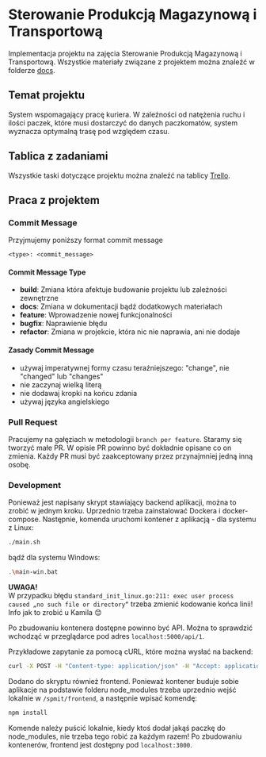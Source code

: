 # Sterowanie Produkcją Magazynową i Transportową
Implementacja projektu na zajęcia Sterowanie Produkcją Magazynową i Transportową. Wszystkie materiały związane z projektem można znaleźć w folderze [docs](docs).

## Temat projektu

System wspomagający pracę kuriera. W zależności od natężenia ruchu i ilości paczek, które musi dostarczyć do danych paczkomatów, system wyznacza optymalną trasę pod względem czasu.

## Tablica z zadaniami
Wszystkie taski dotyczące projektu można znaleźć na tablicy [Trello](https://trello.com/b/LDROxPhi/spmit-pempera).

## Praca z projektem

### Commit Message
Przyjmujemy poniższy format commit message

```
<type>: <commit_message>
```

#### Commit Message Type
* **build**: Zmiana która afektuje budowanie projektu lub zależności zewnętrzne
* **docs**: Zmiana w dokumentacji bądź dodatkowych materiałach
* **feature**: Wprowadzenie nowej funkcjonalności
* **bugfix**: Naprawienie błędu
* **refactor**: Zmiana w projekcie, która nic nie naprawia, ani nie dodaje

#### Zasady Commit Message
* używaj imperatywnej formy czasu teraźniejszego: "change", nie "changed" lub "changes"
* nie zaczynaj wielką literą
* nie dodawaj kropki na końcu zdania
* używaj języka angielskiego

### Pull Request
Pracujemy na gałęziach w metodologii `branch per feature`. Staramy się tworzyć małe PR. W opisie PR powinno być dokładnie opisane co on zmienia. Każdy PR musi być zaakceptowany przez przynajmniej jedną inną osobę.

### Development

Ponieważ jest napisany skrypt stawiający backend aplikacji, można to zrobić w jednym kroku. Uprzednio trzeba zainstalować Dockera i docker-compose. Następnie, komenda uruchomi kontener z aplikacją - dla systemu z Linux:
```bash
./main.sh
```
bądź dla systemu Windows:
```bash
.\main-win.bat
```

**UWAGA!**  
W przypadku błędu `standard_init_linux.go:211: exec user process caused „no such file or directory“` trzeba zmienić kodowanie końca linii! Info jak to zrobić u Kamila 😊

Po zbudowaniu kontenera dostępne powinno być API. Można to sprawdzić wchodząć w przeglądarce pod adres `localhost:5000/api/1`.

Przykładowe zapytanie za pomocą cURL, które można wysłać na backend:
```bash
curl -X POST -H "Content-type: application/json" -H "Accept: application/json" -d '{"lockers_list": ["WRO88M","WRO911","WRO33A"], "courier_latitude": 51.0, "courier_longitude": 17.0}' "http://localhost:5000/api/1/lockers/route"
```

Dodano do skryptu również frontend. Ponieważ kontener buduje sobie aplikacje na podstawie folderu node_modules trzeba uprzednio wejść lokalnie w `/spmit/frontend`, a następnie wpisać komendę:
```bash
npm install
```
Komende należy puścić lokalnie, kiedy ktoś dodał jakąś paczkę do node_modules, nie trzeba tego robić za każdym razem! Po zbudowaniu kontenerów, frontend jest dostępny pod `localhost:3000`.
